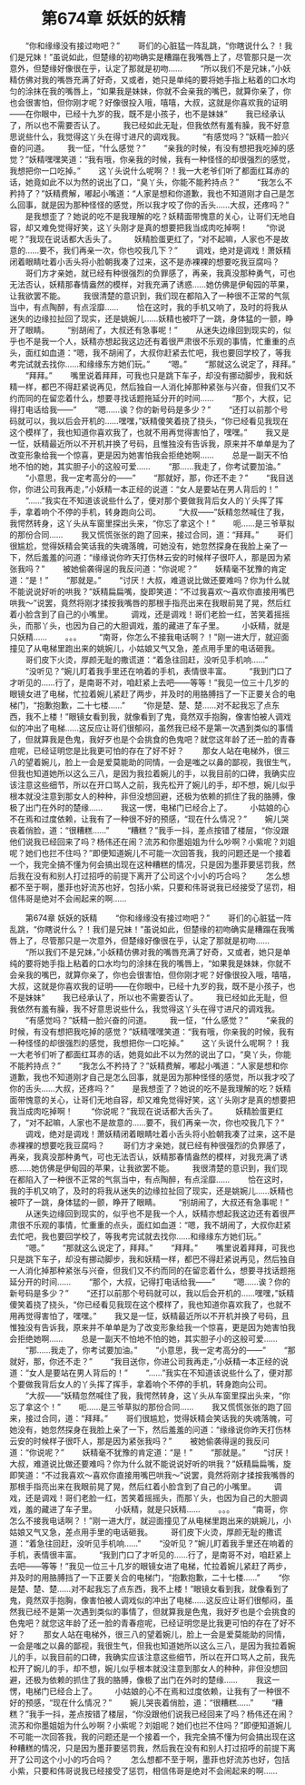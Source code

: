 # 　　第674章 妖妖的妖精
　　“你和缘缘没有接过吻吧？”
　　哥们的心脏猛一阵乱跳，“你瞎说什么？！我们是兄妹！”虽说如此，但楚缘的初吻确实是糟蹋在我嘴唇上了，尽管那只是一次意外，但楚缘好像很在乎，认定了那就是初吻……
　　“所以我们不是兄妹，”小妖精仿佛对我的嘴唇充满了好奇，又或者，她只是单纯的要将她手指上粘着的口水均匀的涂抹在我的嘴唇上，“如果我是妹妹，你就不会亲我的嘴巴，就算你亲了，你也会很害怕，但你刚才呢？好像很投入哦，嘻嘻，大叔，这就是你喜欢我的证明——在你眼中，已经十九岁的我，既不是小孩子，也不是妹妹”
　　我已经承认了，所以也不需要否认了。
　　我已经如此无耻，但我依然有羞有臊，我不好意思说些什么，我觉得这丫头在得寸进尺的调戏我。
　　“有感觉吗？”妖精一脸兴奋的问道。
　　我一怔，“什么感觉？”
　　“亲我的时候，有没有想把我吃掉的感觉？”妖精嘿嘿笑道：“我有哦，你亲我的时候，我有一种怪怪的却很强烈的感觉，我想把你一口吃掉。”
　　这丫头说什么呢啊？！我一大老爷们听了都面红耳赤的话，她竟如此不以为然的说出了口，“臭丫头，你能不能矜持点？”
　　“我怎么不矜持了？”妖精费解，嘟起小嘴道：“人家是想和你道歉，我也不知道刚才自己是怎么回事，就是因为那种怪怪的感觉，所以我才咬了你的舌头……大叔，还疼吗？”
　　是我想歪了？她说的吃不是我理解的吃？妖精面带愧意的关心，让哥们无地自容，却又难免觉得好笑，这丫头刚才是真的想要把我当成肉吃掉啊！
　　“你说呢？”我现在说话都大舌头了。
　　妖精脸蛋更红了，“对不起嘛，人家也不是故意的……要不，我们再亲一次，你也咬我几下？”
　　调戏，绝对是调戏！萧妖精闭着眼睛吐着小舌头将小脸朝我凑了过来，这不是赤裸裸的想要吃我豆腐吗？
　　哥们方才亲她，就已经有种很强烈的负罪感了，再亲，我真没那种勇气，可也无法否认，妖精那春情盎然的模样，对我充满了诱惑……她仿佛是伊甸园的苹果，让我欲罢不能。
　　我很清楚的意识到，我们现在都陷入了一种很不正常的气氛当中，有点陶醉，有点淫靡……
　　恰在这时，我的手机又响了，及时的将我从迷失的边缘拉扯回了现实，还是姚婉儿……妖精也被吓了一跳，身体猛的一颤，睁开了眼睛。
　　“别胡闹了，大叔还有急事呢！”
　　从迷失边缘回到现实的，似乎也不是我一个人，妖精亦想起我这边还有着很严肃很不乐观的事情，忙重重的点头，面红如血道：“嗯，我不胡闹了，大叔你赶紧去忙吧，我也要回学校了，等我考完试就去找你……和缘缘东方她们玩。”
　　“嗯。”
　　“那就这么说定了，拜拜。”
　　“拜拜。”
　　嘴里说着拜拜，可我也只是跳下车子，却没有挪动脚步，我和妖精一样，都巴不得赶紧说再见，然后独自一人消化掉那种紧张与兴奋，但我们又不约而同的在留恋着什么，想要寻找话题拖延分开的时间……
　　“那个，大叔，记得打电话给我——”
　　“嗯……诶？你的新号码是多少？”
　　“还打以前那个号码就可以，我以后会开机的……嘿嘿，”妖精傻笑着挠了挠头，“你已经看见我现在这个模样了，我也知道你喜欢我了，也就不用再觉得害怕了，嘿嘿。”
　　我又是一怔，妖精最近所以不开机并换了号码，且惟独没有告诉我，原来并不单单是为了改变形象给我一个惊喜，更是因为她害怕我会拒绝她啊……
　　总是一副天不怕地不怕的她，其实胆子小的这般可爱……
　　“那……我走了，你考试要加油。”
　　“小意思，我一定考高分的——”
　　“那就好，那，你还不走？”
　　“我目送你，你进公司我再走，”小妖精一本正经的说道：“女人是要站在男人背后的！”
　　“……”我实在不知道该说些什么了，便对那个要做我背后女人的丫头挥了挥手，拿着响个不停的手机，转身跑向公司。
　　“大叔——”妖精忽然喊住了我，我愕然转身，这丫头从车窗里探出头来，“你忘了拿这个！”
　　呃……是三爷草拟的那份合同……
　　我又慌慌张张的跑了回来，接过合同，道：“拜拜。”
　　哥们很尴尬，觉得妖精会笑话我的失魂落魄，可她没有，她忽然探身在我脸上亲了一下，然后羞羞的问道：“缘缘说你昨天打伤林云安的时候样子很吓人，那是因为紧张我吗？”
　　被她偷袭得逞的我反问道：“你说呢？”
　　妖精毫不犹豫的肯定道：“是！”
　　“那就是。”
　　“讨厌！大叔，难道说比做还要难吗？你为什么就不能说说好听的哄我？”妖精扁扁嘴，旋即笑道：“不过我喜欢～喜欢你直接用嘴巴哄我～”说罢，竟然将刚才揉按我嘴唇的那根手指亮出来在我眼前晃了晃，然后红着小脸含到了自己的小嘴里。
　　调戏，还是调戏！哥们老脸一红，苦笑着摇摇头，而那丫头，也因为自己的大胆调戏，羞的藏进了车子里。
　　小妖精，就是只妖精……
　　。。。
　　“南哥，你怎么不接我电话啊？！”刚一进大厅，就迎面撞见了从电梯里跑出来的姚婉儿，小姑娘又气又急，差点用手里的电话砸我。
　　哥们皮下火烫，厚颜无耻的撒谎道：“着急往回赶，没听见手机响……”
　　“没听见？”婉儿盯着我手里还在响着的手机，表情很丰富。
　　“我到门口了才听见的……行了，是南哥不对，咱赶紧上去吧——等等！”我见一位三十几岁的眼镜女进了电梯，忙拉着婉儿紧赶了两步，并及时的用胳膊挡了一下正要关合的电梯门，“抱歉抱歉，二十七楼……”
　　“你是楚、楚、楚……对不起我忘了点东西，我不上楼！”眼镜女看到我，就像看到了鬼，竟然双手抱胸，像害怕被人调戏似的冲出了电梯……这反应让哥们很郁闷，虽然我已经不是第一次遇到类似的事情了，但就算我是色鬼，我好歹也是个会挑食的色鬼吧？就您这年龄了还一脸的青春痘呢，已经证明您是比我更可怕的存在了好不好？
　　那女人站在电梯外，很三八的望着婉儿，脸上一会是爱莫能助的同情，一会是嗤之以鼻的鄙视，我很生气，但我也知道她所以这么三八，是因为我拉着婉儿的手，以我目前的口碑，我确实应该注意这些细节，所以在开口骂人之前，我先松开了婉儿的手，却不想，婉儿似乎根本就没注意到那女人的种种，非但没想回避，还极为依赖的抓住了我的胳膊，像极了出门在外时的楚缘……
　　我这一愣，电梯门已经合上了。
　　小姑娘的心不在焉和过度依赖，让我有了一种很不好的预感，“现在什么情况？”
　　婉儿哭丧着俏脸，道：“很糟糕……”
　　“糟糕？”我手一抖，差点按错了楼层，“你没跟他们说我已经回来了吗？杨伟还在闹？流苏和你墨姐姐为什么吵啊？小紫呢？刘姐呢？她们也拦不住吗？”即便知道婉儿不可能一次回答我，我的问题还是一个接着一个，我完全搞不懂为何会搞出现在这种糟糕的情况，只是因为墨菲要惩罚我，然后我在没有和别人打过招呼的前提下离开了公司这个小小的巧合吗？
　　怎么想都不至于啊，墨菲也好流苏也好，包括小紫，只要和伟哥说我已经接受了惩罚，相信伟哥是绝对不会闹起来的啊……

　　第674章 妖妖的妖精
　　“你和缘缘没有接过吻吧？”
　　哥们的心脏猛一阵乱跳，“你瞎说什么？！我们是兄妹！”虽说如此，但楚缘的初吻确实是糟蹋在我嘴唇上了，尽管那只是一次意外，但楚缘好像很在乎，认定了那就是初吻……
　　“所以我们不是兄妹，”小妖精仿佛对我的嘴唇充满了好奇，又或者，她只是单纯的要将她手指上粘着的口水均匀的涂抹在我的嘴唇上，“如果我是妹妹，你就不会亲我的嘴巴，就算你亲了，你也会很害怕，但你刚才呢？好像很投入哦，嘻嘻，大叔，这就是你喜欢我的证明——在你眼中，已经十九岁的我，既不是小孩子，也不是妹妹”
　　我已经承认了，所以也不需要否认了。
　　我已经如此无耻，但我依然有羞有臊，我不好意思说些什么，我觉得这丫头在得寸进尺的调戏我。
　　“有感觉吗？”妖精一脸兴奋的问道。
　　我一怔，“什么感觉？”
　　“亲我的时候，有没有想把我吃掉的感觉？”妖精嘿嘿笑道：“我有哦，你亲我的时候，我有一种怪怪的却很强烈的感觉，我想把你一口吃掉。”
　　这丫头说什么呢啊？！我一大老爷们听了都面红耳赤的话，她竟如此不以为然的说出了口，“臭丫头，你能不能矜持点？”
　　“我怎么不矜持了？”妖精费解，嘟起小嘴道：“人家是想和你道歉，我也不知道刚才自己是怎么回事，就是因为那种怪怪的感觉，所以我才咬了你的舌头……大叔，还疼吗？”
　　是我想歪了？她说的吃不是我理解的吃？妖精面带愧意的关心，让哥们无地自容，却又难免觉得好笑，这丫头刚才是真的想要把我当成肉吃掉啊！
　　“你说呢？”我现在说话都大舌头了。
　　妖精脸蛋更红了，“对不起嘛，人家也不是故意的……要不，我们再亲一次，你也咬我几下？”
　　调戏，绝对是调戏！萧妖精闭着眼睛吐着小舌头将小脸朝我凑了过来，这不是赤裸裸的想要吃我豆腐吗？
　　哥们方才亲她，就已经有种很强烈的负罪感了，再亲，我真没那种勇气，可也无法否认，妖精那春情盎然的模样，对我充满了诱惑……她仿佛是伊甸园的苹果，让我欲罢不能。
　　我很清楚的意识到，我们现在都陷入了一种很不正常的气氛当中，有点陶醉，有点淫靡……
　　恰在这时，我的手机又响了，及时的将我从迷失的边缘拉扯回了现实，还是姚婉儿……妖精也被吓了一跳，身体猛的一颤，睁开了眼睛。
　　“别胡闹了，大叔还有急事呢！”
　　从迷失边缘回到现实的，似乎也不是我一个人，妖精亦想起我这边还有着很严肃很不乐观的事情，忙重重的点头，面红如血道：“嗯，我不胡闹了，大叔你赶紧去忙吧，我也要回学校了，等我考完试就去找你……和缘缘东方她们玩。”
　　“嗯。”
　　“那就这么说定了，拜拜。”
　　“拜拜。”
　　嘴里说着拜拜，可我也只是跳下车子，却没有挪动脚步，我和妖精一样，都巴不得赶紧说再见，然后独自一人消化掉那种紧张与兴奋，但我们又不约而同的在留恋着什么，想要寻找话题拖延分开的时间……
　　“那个，大叔，记得打电话给我——”
　　“嗯……诶？你的新号码是多少？”
　　“还打以前那个号码就可以，我以后会开机的……嘿嘿，”妖精傻笑着挠了挠头，“你已经看见我现在这个模样了，我也知道你喜欢我了，也就不用再觉得害怕了，嘿嘿。”
　　我又是一怔，妖精最近所以不开机并换了号码，且惟独没有告诉我，原来并不单单是为了改变形象给我一个惊喜，更是因为她害怕我会拒绝她啊……
　　总是一副天不怕地不怕的她，其实胆子小的这般可爱……
　　“那……我走了，你考试要加油。”
　　“小意思，我一定考高分的——”
　　“那就好，那，你还不走？”
　　“我目送你，你进公司我再走，”小妖精一本正经的说道：“女人是要站在男人背后的！”
　　“……”我实在不知道该说些什么了，便对那个要做我背后女人的丫头挥了挥手，拿着响个不停的手机，转身跑向公司。
　　“大叔——”妖精忽然喊住了我，我愕然转身，这丫头从车窗里探出头来，“你忘了拿这个！”
　　呃……是三爷草拟的那份合同……
　　我又慌慌张张的跑了回来，接过合同，道：“拜拜。”
　　哥们很尴尬，觉得妖精会笑话我的失魂落魄，可她没有，她忽然探身在我脸上亲了一下，然后羞羞的问道：“缘缘说你昨天打伤林云安的时候样子很吓人，那是因为紧张我吗？”
　　被她偷袭得逞的我反问道：“你说呢？”
　　妖精毫不犹豫的肯定道：“是！”
　　“那就是。”
　　“讨厌！大叔，难道说比做还要难吗？你为什么就不能说说好听的哄我？”妖精扁扁嘴，旋即笑道：“不过我喜欢～喜欢你直接用嘴巴哄我～”说罢，竟然将刚才揉按我嘴唇的那根手指亮出来在我眼前晃了晃，然后红着小脸含到了自己的小嘴里。
　　调戏，还是调戏！哥们老脸一红，苦笑着摇摇头，而那丫头，也因为自己的大胆调戏，羞的藏进了车子里。
　　小妖精，就是只妖精……
　　。。。
　　“南哥，你怎么不接我电话啊？！”刚一进大厅，就迎面撞见了从电梯里跑出来的姚婉儿，小姑娘又气又急，差点用手里的电话砸我。
　　哥们皮下火烫，厚颜无耻的撒谎道：“着急往回赶，没听见手机响……”
　　“没听见？”婉儿盯着我手里还在响着的手机，表情很丰富。
　　“我到门口了才听见的……行了，是南哥不对，咱赶紧上去吧——等等！”我见一位三十几岁的眼镜女进了电梯，忙拉着婉儿紧赶了两步，并及时的用胳膊挡了一下正要关合的电梯门，“抱歉抱歉，二十七楼……”
　　“你是楚、楚、楚……对不起我忘了点东西，我不上楼！”眼镜女看到我，就像看到了鬼，竟然双手抱胸，像害怕被人调戏似的冲出了电梯……这反应让哥们很郁闷，虽然我已经不是第一次遇到类似的事情了，但就算我是色鬼，我好歹也是个会挑食的色鬼吧？就您这年龄了还一脸的青春痘呢，已经证明您是比我更可怕的存在了好不好？
　　那女人站在电梯外，很三八的望着婉儿，脸上一会是爱莫能助的同情，一会是嗤之以鼻的鄙视，我很生气，但我也知道她所以这么三八，是因为我拉着婉儿的手，以我目前的口碑，我确实应该注意这些细节，所以在开口骂人之前，我先松开了婉儿的手，却不想，婉儿似乎根本就没注意到那女人的种种，非但没想回避，还极为依赖的抓住了我的胳膊，像极了出门在外时的楚缘……
　　我这一愣，电梯门已经合上了。
　　小姑娘的心不在焉和过度依赖，让我有了一种很不好的预感，“现在什么情况？”
　　婉儿哭丧着俏脸，道：“很糟糕……”
　　“糟糕？”我手一抖，差点按错了楼层，“你没跟他们说我已经回来了吗？杨伟还在闹？流苏和你墨姐姐为什么吵啊？小紫呢？刘姐呢？她们也拦不住吗？”即便知道婉儿不可能一次回答我，我的问题还是一个接着一个，我完全搞不懂为何会搞出现在这种糟糕的情况，只是因为墨菲要惩罚我，然后我在没有和别人打过招呼的前提下离开了公司这个小小的巧合吗？
　　怎么想都不至于啊，墨菲也好流苏也好，包括小紫，只要和伟哥说我已经接受了惩罚，相信伟哥是绝对不会闹起来的啊……
